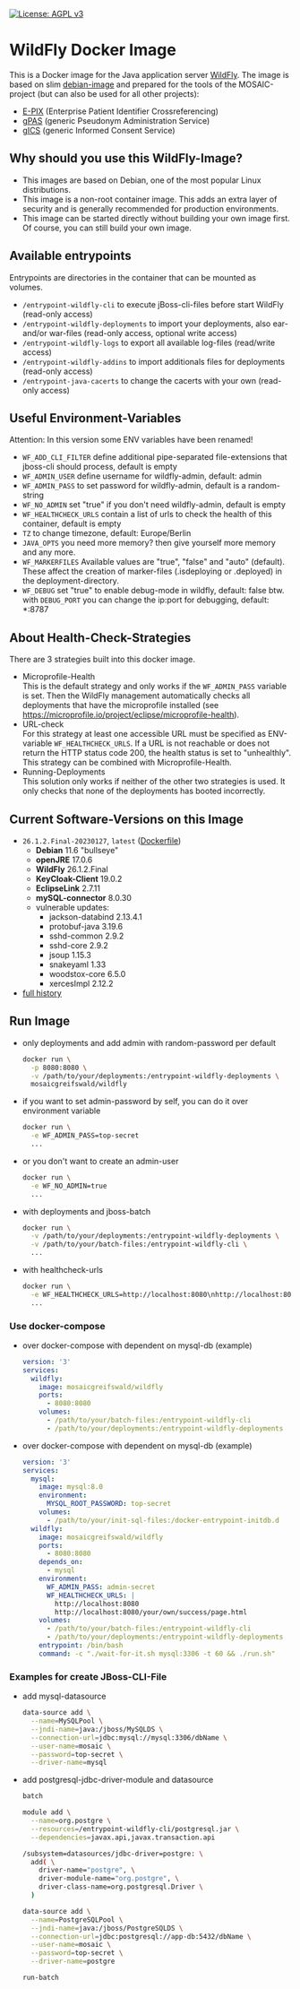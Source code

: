 [![License: AGPL v3](https://img.shields.io/badge/License-AGPL%20v3-blue.svg)](https://www.gnu.org/licenses/agpl-3.0)

# WildFly Docker Image
This is a Docker image for the Java application server [WildFly](http://wildfly.org/). The image is based on slim [debian-image](https://hub.docker.com/_/debian) and prepared for the tools of the MOSAIC-project (but can also be used for all other projects):

* [E-PIX](https://mosaic-greifswald.de/werkzeuge-und-vorlagen/id-management-e-pix.html) (Enterprise Patient Identifier Crossreferencing)
* [gPAS](https://mosaic-greifswald.de/werkzeuge-und-vorlagen/pseudonymverwaltung-gpas.html) (generic Pseudonym Administration Service)
* [gICS](https://mosaic-greifswald.de/werkzeuge-und-vorlagen/einwilligungsmanagement-gics.html) (generic Informed Consent Service)

## Why should you use this WildFly-Image?
* This images are based on Debian, one of the most popular Linux distributions.
* This image is a non-root container image. This adds an extra layer of security and is generally recommended for production environments.
* This image can be started directly without building your own image first. Of course, you can still build your own image.

## Available entrypoints
Entrypoints are directories in the container that can be mounted as volumes.
* `/entrypoint-wildfly-cli` to execute jBoss-cli-files before start WildFly (read-only access)
* `/entrypoint-wildfly-deployments` to import your deployments, also ear- and/or war-files (read-only access, optional write access)
* `/entrypoint-wildfly-logs` to export all available log-files (read/write access)
* `/entrypoint-wildfly-addins` to import additionals files for deployments (read-only access)
* `/entrypoint-java-cacerts` to change the cacerts with your own (read-only access)

## Useful Environment-Variables
Attention: In this version some ENV variables have been renamed!
* `WF_ADD_CLI_FILTER` define additional pipe-separated file-extensions that jboss-cli should process, default is empty
* `WF_ADMIN_USER` define username for wildfly-admin, default: admin
* `WF_ADMIN_PASS` to set password for wildfly-admin, default is a random-string
* `WF_NO_ADMIN` set "true" if you don't need wildfly-admin, default is empty
* `WF_HEALTHCHECK_URLS` contain a list of urls to check the health of this container, default is empty
* `TZ` to change timezone, default: Europe/Berlin
* `JAVA_OPTS` you need more memory? then give yourself more memory and any more.
* `WF_MARKERFILES` Available values are "true", "false" and "auto" (default). These affect the creation of marker-files (.isdeploying or .deployed) in the deployment-directory.
* `WF_DEBUG` set "true" to enable debug-mode in wildfly, default: false
  btw. with `DEBUG_PORT` you can change the ip:port for debugging, default: *:8787

## About Health-Check-Strategies
There are 3 strategies built into this docker image.

* Microprofile-Health<br>
  This is the default strategy and only works if the `WF_ADMIN_PASS` variable is set. Then the WildFly management automatically checks all deployments that have the microprofile installed (see https://microprofile.io/project/eclipse/microprofile-health).
* URL-check<br>
  For this strategy at least one accessible URL must be specified as ENV-variable `WF_HEALTHCHECK_URLS`. If a URL is not reachable or does not return the HTTP status code 200, the health status is set to "unhealthly". This strategy can be combined with Microprofile-Health.
* Running-Deployments<br>
  This solution only works if neither of the other two strategies is used. It only checks that none of the deployments has booted incorrectly.

## Current Software-Versions on this Image
* `26.1.2.Final-20230127`, `latest` ([Dockerfile](https://github.com/mosaic-hgw/WildFly/blob/master/Dockerfile))
  - **Debian** 11.6 "bullseye"
  - **openJRE** 17.0.6
  - **WildFly** 26.1.2.Final
  - **KeyCloak-Client** 19.0.2
  - **EclipseLink** 2.7.11
  - **mySQL-connector** 8.0.30
  - vulnerable updates:
    - jackson-databind 2.13.4.1
    - protobuf-java 3.19.6
    - sshd-common 2.9.2
    - sshd-core 2.9.2
    - jsoup 1.15.3
    - snakeyaml 1.33
    - woodstox-core 6.5.0
    - xercesImpl 2.12.2
* [full history](https://github.com/mosaic-hgw/WildFly/blob/master/change_history.md)

## Run Image
* only deployments and add admin with random-password per default
  ```sh
  docker run \
    -p 8080:8080 \
    -v /path/to/your/deployments:/entrypoint-wildfly-deployments \
    mosaicgreifswald/wildfly
  ```

* if you want to set admin-password by self, you can do it over environment variable
  ```sh
  docker run \
    -e WF_ADMIN_PASS=top-secret
    ...
  ```

* or you don't want to create an admin-user
  ```sh
  docker run \
    -e WF_NO_ADMIN=true
    ...
  ```

* with deployments and jboss-batch
  ```sh
  docker run \
    -v /path/to/your/deployments:/entrypoint-wildfly-deployments \
    -v /path/to/your/batch-files:/entrypoint-wildfly-cli \
    ...
  ```

* with healthcheck-urls
  ```sh
  docker run \
    -e WF_HEALTHCHECK_URLS=http://localhost:8080\nhttp://localhost:8080/ths-web/html/public/common/processCompleted.xhtml
    ...
  ```

### Use docker-compose
* over docker-compose with dependent on mysql-db (example)
  ```yaml
  version: '3'
  services:
    wildfly:
      image: mosaicgreifswald/wildfly
      ports:
        - 8080:8080
      volumes:
        - /path/to/your/batch-files:/entrypoint-wildfly-cli
        - /path/to/your/deployments:/entrypoint-wildfly-deployments
  ```

* over docker-compose with dependent on mysql-db (example)
  ```yaml
  version: '3'
  services:
    mysql:
      image: mysql:8.0
      environment:
        MYSQL_ROOT_PASSWORD: top-secret
      volumes:
        - /path/to/your/init-sql-files:/docker-entrypoint-initdb.d
    wildfly:
      image: mosaicgreifswald/wildfly
      ports:
        - 8080:8080
      depends_on:
        - mysql
      environment:
        WF_ADMIN_PASS: admin-secret
        WF_HEALTHCHECK_URLS: |
          http://localhost:8080
          http://localhost:8080/your/own/success/page.html
      volumes:
        - /path/to/your/batch-files:/entrypoint-wildfly-cli
        - /path/to/your/deployments:/entrypoint-wildfly-deployments
      entrypoint: /bin/bash
      command: -c "./wait-for-it.sh mysql:3306 -t 60 && ./run.sh"
  ```

### Examples for create JBoss-CLI-File
* add mysql-datasource
  ```sh
  data-source add \
    --name=MySQLPool \
    --jndi-name=java:/jboss/MySQLDS \
    --connection-url=jdbc:mysql://mysql:3306/dbName \
    --user-name=mosaic \
    --password=top-secret \
    --driver-name=mysql
  ```

* add postgresql-jdbc-driver-module and datasource
  ```sh
  batch

  module add \
    --name=org.postgre \
    --resources=/entrypoint-wildfly-cli/postgresql.jar \
    --dependencies=javax.api,javax.transaction.api

  /subsystem=datasources/jdbc-driver=postgre: \
    add( \
      driver-name="postgre", \
      driver-module-name="org.postgre", \
      driver-class-name=org.postgresql.Driver \
    )

  data-source add \
    --name=PostgreSQLPool \
    --jndi-name=java:/jboss/PostgreSQLDS \
    --connection-url=jdbc:postgresql://app-db:5432/dbName \
    --user-name=mosaic \
    --password=top-secret \
    --driver-name=postgre

  run-batch
  ```
